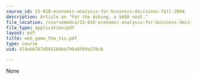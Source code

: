 ```yaml
---
course_id: 15-010-economic-analysis-for-business-decisions-fall-2004
description: Article on "For the Asking, a $480 seat."
file_location: /coursemedia/15-010-economic-analysis-for-business-decisions-fall-2004/474abb767d585184be799a9f69e278cb_web_game_the_tic.pdf
file_type: application/pdf
layout: pdf
title: web_game_the_tic.pdf
type: course
uid: 474abb767d585184be799a9f69e278cb

---
```

None